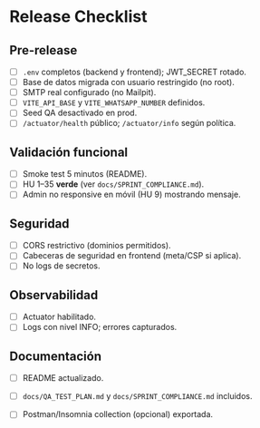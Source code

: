 # Release Checklist

## Pre-release
- [ ] `.env` completos (backend y frontend); JWT_SECRET rotado.
- [ ] Base de datos migrada con usuario restringido (no root).
- [ ] SMTP real configurado (no Mailpit).
- [ ] `VITE_API_BASE` y `VITE_WHATSAPP_NUMBER` definidos.
- [ ] Seed QA desactivado en prod.
- [ ] `/actuator/health` público; `/actuator/info` según política.

## Validación funcional
- [ ] Smoke test 5 minutos (README).
- [ ] HU 1–35 **verde** (ver `docs/SPRINT_COMPLIANCE.md`).
- [ ] Admin no responsive en móvil (HU 9) mostrando mensaje.

## Seguridad
- [ ] CORS restrictivo (dominios permitidos).
- [ ] Cabeceras de seguridad en frontend (meta/CSP si aplica).
- [ ] No logs de secretos.

## Observabilidad
- [ ] Actuator habilitado.
- [ ] Logs con nivel INFO; errores capturados.

## Documentación
- [ ] README actualizado.
- [ ] `docs/QA_TEST_PLAN.md` y `docs/SPRINT_COMPLIANCE.md` incluidos.
- [ ] Postman/Insomnia collection (opcional) exportada.

